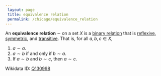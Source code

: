 ```yaml
---
 layout: page
 title: equivalence relation
 permalink: /chicago/equivalence_relation
---
```

An **equivalence relation** $\sim$ on a set $X$ is a [binary relation](https://mathgloss.github.io/MathGloss/binary_relation) that is [reflexive](https://mathgloss.github.io/MathGloss/reflexive), [symmetric](https://mathgloss.github.io/MathGloss/symmetric), and [transitive](https://mathgloss.github.io/MathGloss/transitive). That is, for all $a,b,c \in X$,
1. $a\sim a$.
2. $a \sim b$ if and only if $b \sim a$.
3. If $a \sim b$ and $b \sim c$, then $a\sim c$.

Wikidata ID: [Q130998](https://www.wikidata.org/wiki/Q130998)